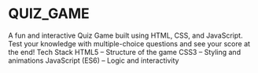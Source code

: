 # QUIZ_GAME
A fun and interactive Quiz Game built using HTML, CSS, and JavaScript. Test your knowledge with multiple-choice questions and see your score at the end!
Tech Stack HTML5 – Structure of the game CSS3 – Styling and animations JavaScript (ES6) – Logic and interactivity

